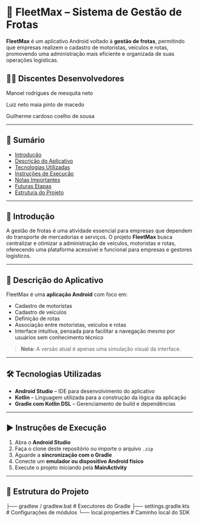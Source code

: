 # 🚛 FleetMax – Sistema de Gestão de Frotas

**FleetMax** é um aplicativo Android voltado à **gestão de frotas**, permitindo que empresas realizem o cadastro de motoristas, veículos e rotas, promovendo uma administração mais eficiente e organizada de suas operações logísticas.

## 👨‍💻 Discentes Desenvolvedores

Manoel rodrigues de mesquita neto

Luiz neto maia pinto de macedo

Guilherme cardoso coelho de sousa



---

## 🧾 Sumário

- [Introdução](#introdução)
- [Descrição do Aplicativo](#descrição-do-aplicativo)
- [Tecnologias Utilizadas](#tecnologias-utilizadas)
- [Instruções de Execução](#instruções-de-execução)
- [Notas Importantes](#notas-importantes)
- [Futuras Etapas](#futuras-etapas)
- [Estrutura do Projeto](#estrutura-do-projeto)

---

## 📌 Introdução

A gestão de frotas é uma atividade essencial para empresas que dependem do transporte de mercadorias e serviços. O projeto **FleetMax** busca centralizar e otimizar a administração de veículos, motoristas e rotas, oferecendo uma plataforma acessível e funcional para empresas e gestores logísticos.

---

## 📱 Descrição do Aplicativo

FleetMax é uma **aplicação Android** com foco em:

- Cadastro de motoristas
- Cadastro de veículos
- Definição de rotas
- Associação entre motoristas, veículos e rotas
- Interface intuitiva, pensada para facilitar a navegação mesmo por usuários sem conhecimento técnico

> **Nota:** A versão atual é apenas uma simulação visual da interface.

---

## 🛠️ Tecnologias Utilizadas

- **Android Studio** – IDE para desenvolvimento do aplicativo
- **Kotlin** – Linguagem utilizada para a construção da lógica da aplicação
- **Gradle com Kotlin DSL** – Gerenciamento de build e dependências

---

## ▶️ Instruções de Execução

1. Abra o **Android Studio**
2. Faça o clone deste repositório ou importe o arquivo `.zip`
3. Aguarde a **sincronização com o Gradle**
4. Conecte um **emulador ou dispositivo Android físico**
5. Execute o projeto iniciando pela **MainActivity**

---


## 📂 Estrutura do Projeto

├── gradlew / gradlew.bat        # Executores do Gradle
├── settings.gradle.kts          # Configurações de módulos
└── local.properties             # Caminho local do SDK
